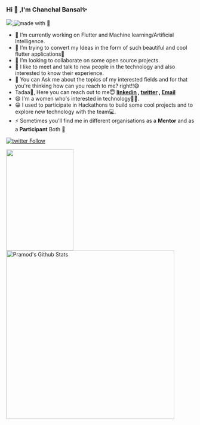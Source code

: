 ### Hi 👋 ,I'm Chanchal Bansal✨
<a href="https://github.com/Chanchal1603/github-visitors-counter">
    <img src="https://komarev.com/ghpvc/?username=Chanchal1603&">
</a>
<img src="https://img.shields.io/badge/made%20with-💖-blue.svg" alt="made with 💖">

- 🔭 I’m currently working on Flutter and Machine learning/Artificial Intelligence.
- 🌱 I’m trying to convert my Ideas in the form of such beautiful and cool flutter applications💜
- 👯 I’m looking to collaborate on some open source projects.
- 🤩 I like to meet and talk to new people in the technology and also interested to know their experience.
- 💬 You can Ask me about the topics of my interested fields and for that you're thinking how can you reach to me? right!!😅
- Tadaa🎇, Here you can reach out to me😇 **[linkedin](https://www.linkedin.com/in/chanchal-bansal-4b6778193/) , [twitter](https://twitter.com/Chancha40039094) , [Email](https://mail.google.com/mail/u/1/#inbox)**
- 😄 I'm a women who's interested in technology👩‍💻.
- 😁 I used to participate in Hackathons to build some cool projects and to explore new technology with the team💻.
- ⚡ Sometimes you'll find me in different organisations as a **Mentor** and as a **Participant**  Both 🌺

[![twitter Follow](https://img.shields.io/twitter/follow/chanchalbansall?style=social)](https://twitter.com/Chancha40039094)
 
<div>
<p align="left">
  <img align="center" src="https://media.giphy.com/media/l3fQsvbfwo3rJcmwo/giphy.gif" height="270px" width="180px">
  <img align="center" src="https://github-readme-stats.vercel.app/api?username=Chanchal1603&show_icons=true&title_color=610D4D&icon_color=C949DC&text_color=440A5C&bg_color=F3D3E7" alt="Pramod's Github Stats" width="450px"> 
  
</p></div>
